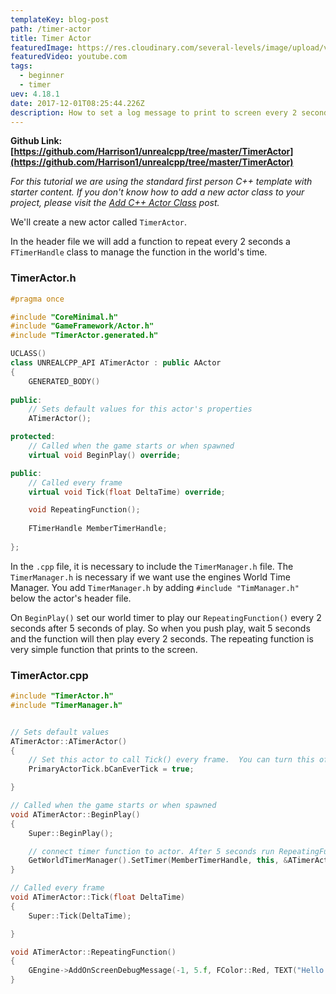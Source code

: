 ```yaml
---
templateKey: blog-post
path: /timer-actor
title: Timer Actor
featuredImage: https://res.cloudinary.com/several-levels/image/upload/v1512222942/timer_pmunrb.jpg
featuredVideo: youtube.com
tags:
  - beginner
  - timer
uev: 4.18.1
date: 2017-12-01T08:25:44.226Z
description: How to set a log message to print to screen every 2 seconds
---
```

**Github Link: [https://github.com/Harrison1/unrealcpp/tree/master/TimerActor](https://github.com/Harrison1/unrealcpp/tree/master/TimerActor)**

*For this tutorial we are using the standard first person C++ template with starter content. If you don't know how to add a new actor class to your project, please visit the [Add C++ Actor Class](/add-actor-class) post.*

We'll create a new actor called `TimerActor`. 

In the header file we will add a function to repeat every 2 seconds a `FTimerHandle` class to manage the function in the world's time.

### TimerActor.h
```cpp
#pragma once

#include "CoreMinimal.h"
#include "GameFramework/Actor.h"
#include "TimerActor.generated.h"

UCLASS()
class UNREALCPP_API ATimerActor : public AActor
{
	GENERATED_BODY()
	
public:	
	// Sets default values for this actor's properties
	ATimerActor();

protected:
	// Called when the game starts or when spawned
	virtual void BeginPlay() override;

public:	
	// Called every frame
	virtual void Tick(float DeltaTime) override;

	void RepeatingFunction();
	
	FTimerHandle MemberTimerHandle;
	
};
```

In the `.cpp` file, it is necessary to include the `TimerManager.h` file. The `TimerManager.h` is necessary if we want use the engines World Time Manager. You add `TimerManager.h` by adding `#include "TimManager.h"` below the actor's header file.

On `BeginPlay()` set our world timer to play our `RepeatingFunction()` every 2 seconds after 5 seconds of play. So when you push play, wait 5 seconds and the function will then play every 2 seconds. The repeating function is very simple function that prints to the screen.

### TimerActor.cpp
```cpp
#include "TimerActor.h"
#include "TimerManager.h"


// Sets default values
ATimerActor::ATimerActor()
{
 	// Set this actor to call Tick() every frame.  You can turn this off to improve performance if you don't need it.
	PrimaryActorTick.bCanEverTick = true;	

}

// Called when the game starts or when spawned
void ATimerActor::BeginPlay()
{
	Super::BeginPlay();

	// connect timer function to actor. After 5 seconds run RepeatingFunction every 2 seconds 
	GetWorldTimerManager().SetTimer(MemberTimerHandle, this, &ATimerActor::RepeatingFunction, 2.0f, true, 5.0f);
}

// Called every frame
void ATimerActor::Tick(float DeltaTime)
{
	Super::Tick(DeltaTime);

}

void ATimerActor::RepeatingFunction()
{
	GEngine->AddOnScreenDebugMessage(-1, 5.f, FColor::Red, TEXT("Hello Timer"));
}
```
